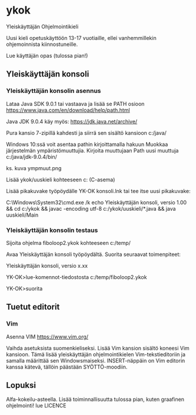 # ykok
Yleiskäyttäjän Ohjelmointikieli


Uusi kieli opetuskäyttöön 13-17 vuotiaille, ellei vanhemmillekin ohjemoinnista kiinnostuneille.

Lue käyttäjän opas (tulossa pian!)
## Yleiskäyttäjän konsoli
### Yleiskäyttäjän konsolin asennus

Lataa Java SDK 9.0.1 tai vastaava ja lisää se PATH osioon
https://www.java.com/en/download/help/path.html

Java JDK 9.0.4 käy myös:
https://jdk.java.net/archive/

Pura kansio 7-zipillä kahdesti ja siirrä sen sisältö kansioon c:/java/

Windows 10:ssä voit asentaa pathin kirjoittamalla hakuun Muokkaa järjestelmän ympäristömuuttujia.
Kirjoita muuttujaan Path uusi muuttuja
c:/java/jdk-9.0.4/bin/

ks. kuva ympmuut.png


Lisää ykok/uuskieli kohteeseen c: (C-asema)

Lisää pikakuvake työpöydälle
YK-OK konsoli.lnk
tai tee itse uusi pikakuvake:


C:\Windows\System32\cmd.exe /k echo Yleiskäyttäjän konsoli, versio 1.00 && cd c:/ykok &&  javac -encoding utf-8 c:/ykok/uuskieli/*.java && java uuskieli/Main

### Yleiskäyttäjän konsolin testaus

Sijoita ohjelma fiboloop2.ykok kohteeseen c:/temp/

Avaa Yleiskäyttäjän konsoli työpöydältä. Suorita seuraavat toimenpiteet:

Yleiskäyttäjän konsoli, versio x.xx


YK-OK>lue-komennot-tiedostosta c:/temp/fiboloop2.ykok


YK-OK>suorita

## Tuetut editorit

### Vim

Asenna VIM https://www.vim.org/

Vaihda asetuksista suomenkieliseksi. Lisää Vim kansion sisältö koneesi Vim kansioon. Tämä lisää yleiskäyttäjän ohjelmointikielen Vim-tekstieditoriin ja samalla määrittää sen Windowsmaiseksi.
INSERT-näppäin on Vim editorin kanssa kätevä, tällöin päästään SYÖTTÖ-moodiin.

## Lopuksi
Alfa-kokeilu-asteella. Lisää toiminnallisuutta tulossa pian, kuten graafinen ohjelmointi! lue LICENCE





